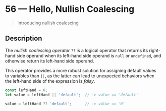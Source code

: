 # 56 &mdash; Hello, Nullish Coalescing
> Introducing nullish coalescing

## Description
The *nullish coalescing operator* `??` is a logical operator that returns its right-hand side operand when its left-hand side operand is `null` or `undefined`, and otherwise return its left-hand side operand.

This operator provides a more robust solution for assigning default values to variables than `||`, as the latter can lead to unexpected behaviors when the left-hand side of the expression is *falsy*.

```javascript
const leftHand = 0;
let value = leftHand || 'default';  // -> value == 'default'

value = leftHand ?? 'default';      // -> value == '0'
```